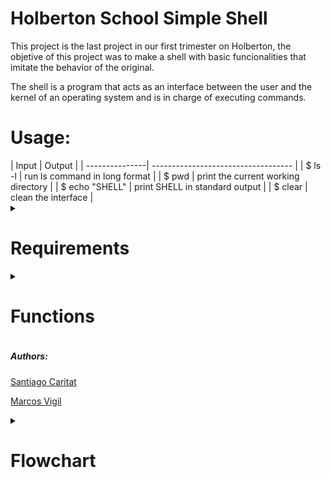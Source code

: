 <h1> Holberton School Simple Shell </h1>

This project is the last project in our first trimester on Holberton, the objetive of this project was to make a shell with basic funcionalities that imitate the behavior of the original.

The shell is a program that acts as an interface between the user and the kernel of an operating system and is in charge of executing commands.

<h1> Usage: </h1>
 |      Input     |                Output               |
 | ---------------| ----------------------------------- |
 | $ ls -l        | run ls command in long format       |
 | $ pwd          | print the current working directory |
 | $ echo "SHELL" | print SHELL in standard output      |
 | $ clear        | clean the interface                 |
 

 <div>
 <details>
 <summary> <h1> Requirements </h1> </summary>

 <h4> Learning Objectives </h4>
 <li> How does a shell work </li>
 <li> What is a pid and a ppid </li>
 <li> How to manipulate the environment of the current process </li>
 <li> What is the difference between a function and a system call </li>
 <li> How to create processes </li>
 <li> What are the three prototypes of main </li>
 <li> How does the shell use the PATH to find the programs </li>
 <li> How to execute another program with the execve system call</li>
 <li> How to suspend the execution of a process until one of its children terminates</li>
 <li> What is EOF / “end-of-file”?</li>
 
 <h4>General</h4>
 <li> Allowed editors: vi, vim, emacs  </li>
 <li> All your files will be compiled on Ubuntu 20.04 LTS using gcc, using the options -Wall -Werror -Wextra -pedantic -std=gnu89 </li>
 <li> All your files should end with a new line </li>
 <li> A README.md file, at the root of the folder of the project is mandatory </li>
 <li> Your code should use the Betty style. It will be checked using betty-style.pl and betty-doc.pl </li>
 <li> Your shell should not have any memory leaks </li>
 <li> No more than 5 functions per file </li>
 <li> All your header files should be include guarded </li>
 <li> Note that we will not provide the _putchar function for this project </li>

 </details>
 </div>


 <div>
 <details>
 <summary><h1> Functions </h1> </summary>
  1. <h4><p><a href="https://github.com/SantiagoC16/holbertonschool-simple_shell/blob/master/atokenizer.c">atokenizer.c</a></p></h4>
 <li> This function is responsable for tokenize the string that the user type to later use on the process </li>
  2. <h4><p><a href="https://github.com/SantiagoC16/holbertonschool-simple_shell/blob/master/env_which.c">env_which.c</a></p></h4>
 <li> This function is responsable for extracting the path from the environ variable and for search if the input of the user is an executable file </li>
  3. <h4><p><a href="https://github.com/SantiagoC16/holbertonschool-simple_shell/blob/master/exec_ve_.c">exec_ve_.c</a></p></h4>
 <li> This function is the one responsible of the executing the command and replacing the process id or return and error message if the input of the user is not a command</li>
  4. <h4><p><a href="https://github.com/SantiagoC16/holbertonschool-simple_shell/blob/master/the_main.c">the_main.c</a></p></h4>
 <li> This is the main funcion: 1st a prompt will appear, 2nd the input will be tokenize, 3rd if is a commands will be executed/if is not a command an error message will pop up/ if what the user type is exit the shell will close, 4th start all over again</li>
  5. <h4><p><a href="https://github.com/SantiagoC16/holbertonschool-simple_shell/blob/master/shell.h">shell.h</a></p></h4>
 <li> This function contain all our functions, librarys and headers  </li>
 </details>
 </div>

<h5>Authors: </h5>
<p><a href="https://github.com/SantiagoC16">Santiago Caritat</a></p>
<p><a href="https://github.com/Mvigil6343">Marcos Vigil</a></p>

 <div>
 <details>
 <summary><h1> Flowchart </h1> </summary>

 </details>
 </div>